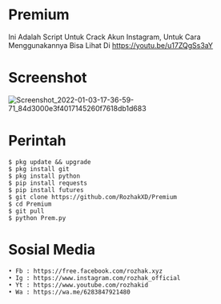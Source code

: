 # Premium

Ini Adalah Script Untuk Crack Akun Instagram, Untuk Cara Menggunakannya Bisa Lihat Di https://youtu.be/u17ZQgSs3aY

# Screenshot
![Screenshot_2022-01-03-17-36-59-71_84d3000e3f4017145260f7618db1d683](https://user-images.githubusercontent.com/65714340/148020789-d7f822af-0a1f-4433-b2c5-4a9fd09ff0a3.png)

# Perintah
    $ pkg update && upgrade
    $ pkg install git
    $ pkg install python
    $ pip install requests
    $ pip install futures
    $ git clone https://github.com/RozhakXD/Premium
    $ cd Premium
    $ git pull
    $ python Prem.py
# Sosial Media
    • Fb : https://free.facebook.com/rozhak.xyz
    • Ig : https://www.instagram.com/rozhak_official
    • Yt : https://www.youtube.com/rozhakid
    • Wa : https://wa.me/6283847921480

